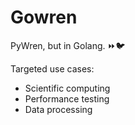 # Gowren

PyWren, but in Golang. :fast_forward::bird:

Targeted use cases:
* Scientific computing
* Performance testing
* Data processing
